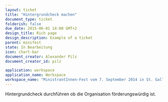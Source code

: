 ```yaml
---
layout: ticket
title: "Hintergrundcheck machen"
document_type: ticket
folderish: false
due_date: 2015-06-01 14:00 GMT+2
design_title: Rich page
design_description: Example of a ticket
parent: minifest
state: In Bearbeitung
icon: chart-bar
document_creator: Alexander Pilz
document_creator_id: pilz

application: workspace
application_name: Workspace
workspace_name: "MinistrantInnen-Fest vom 7. September 2014 in St. Gallen"
---
```


Hintergrundcheck durchführen ob die Organisation förderungswürdig ist.
